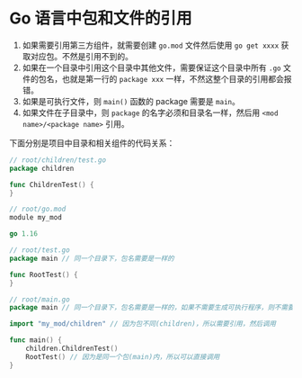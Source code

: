 # Go 语言中包和文件的引用

1. 如果需要引用第三方组件，就需要创建 `go.mod` 文件然后使用 `go get xxxx` 获取对应包。不然是引用不到的。
2. 如果在一个目录中引用这个目录中其他文件，需要保证这个目录中所有 `.go` 文件的包名，也就是第一行的 `package xxx` 一样，不然这整个目录的引用都会报错。
3. 如果是可执行文件，则 `main()` 函数的 package 需要是 `main`。
4. 如果文件在子目录中，则 `package` 的名字必须和目录名一样，然后用 `<mod name>/<package name>` 引用。

下面分别是项目中目录和相关组件的代码关系：

```go
// root/children/test.go
package children

func ChildrenTest() {
}

```

```go
// root/go.mod
module my_mod

go 1.16
```

```go
// root/test.go
package main // 同一个目录下，包名需要是一样的

func RootTest() {
}
```

```go
// root/main.go
package main // 同一个目录下，包名需要是一样的，如果不需要生成可执行程序，则不需要用 main 包

import "my_mod/children" // 因为包不同(children)，所以需要引用，然后调用

func main() {
    children.ChildrenTest()
    RootTest() // 因为是同一个包(main)内，所以可以直接调用
}
```
